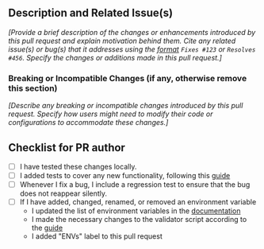 ## Description and Related Issue(s)

*[Provide a brief description of the changes or enhancements introduced by this pull request and explain motivation behind them. Cite any related issue(s) or bug(s) that it addresses using the [format](https://blog.github.com/2013-05-14-closing-issues-via-pull-requests/) `Fixes #123` or `Resolves #456`. Specify the changes or additions made in this pull request.]*

### Breaking or Incompatible Changes (if any, otherwise remove this section)
*[Describe any breaking or incompatible changes introduced by this pull request. Specify how users might need to modify their code or configurations to accommodate these changes.]*

## Checklist for PR author
- [ ] I have tested these changes locally.
- [ ] I added tests to cover any new functionality, following this [guide](./CONTRIBUTING.md#writing--running-tests)
- [ ] Whenever I fix a bug, I include a regression test to ensure that the bug does not reappear silently.
- [ ] If I have added, changed, renamed, or removed an environment variable
    - I updated the list of environment variables in the [documentation](ENVS.md) 
    - I made the necessary changes to the validator script according to the [guide](./CONTRIBUTING.md#adding-new-env-variable)
    - I added "ENVs" label to this pull request
